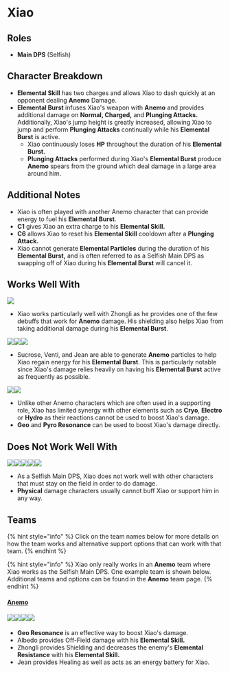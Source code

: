 # Xiao

## Roles

* **Main DPS** (Selfish)

## Character Breakdown

* **Elemental Skill** has two charges and allows Xiao to dash quickly at an opponent dealing **Anemo** Damage.
* **Elemental Burst** infuses Xiao's weapon with **Anemo** and provides additional damage on **Normal, Charged,** and **Plunging Attacks.** Additionally, Xiao's jump height is greatly increased, allowing Xiao to jump and perform **Plunging Attacks** continually while his **Elemental Burst** is active.
  * Xiao continuously loses **HP** throughout the duration of his **Elemental Burst.**
  * **Plunging Attacks** performed during Xiao's **Elemental Burst** produce **Anemo** spears from the ground which deal damage in a large area around him.

## **Additional Notes**

* Xiao is often played with another Anemo character that can provide energy to fuel his **Elemental Burst**.
* **C1** gives Xiao an extra charge to his **Elemental Skill.**
* **C6** allows Xiao to reset his **Elemental Skill** cooldown after a **Plunging Attack.**
* Xiao cannot generate **Elemental Particles** during the duration of his **Elemental Burst,** and is often referred to as a Selfish Main DPS as swapping off of Xiao during his **Elemental Burst** will cancel it.

## Works Well With

![](../../.gitbook/assets/UI\_AvatarIcon\_Zhongli.png)

* Xiao works particularly well with Zhongli as he provides one of the few debuffs that work for **Anemo** damage. His shielding also helps Xiao from taking additional damage during his **Elemental Burst**.

![](../../.gitbook/assets/UI\_AvatarIcon\_Sucrose.png)![](../../.gitbook/assets/UI\_AvatarIcon\_Venti.png)![](../../.gitbook/assets/UI\_AvatarIcon\_Jean.png)

* Sucrose, Venti, and Jean are able to generate **Anemo** particles to help Xiao regain energy for his **Elemental Burst**. This is particularly notable since Xiao's damage relies heavily on having his **Elemental Burst** active as frequently as possible.

![](../../.gitbook/assets/Element\_Geo.webp)![](../../.gitbook/assets/Element\_Pyro.webp)

* Unlike other Anemo characters which are often used in a supporting role, Xiao has limited synergy with other elements such as **Cryo**, **Electro** or **Hydro** as their reactions cannot be used to boost Xiao's damage.
* **Geo** and **Pyro Resonance** can be used to boost Xiao's damage directly.

## Does Not Work Well With

![](../../.gitbook/assets/UI\_AvatarIcon\_Hutao.png)![](../../.gitbook/assets/UI\_AvatarIcon\_Keqing.png)![](../../.gitbook/assets/ui\_avataricon\_tartaglia.png)![](../../.gitbook/assets/UI\_AvatarIcon\_Eula.png)![](../../.gitbook/assets/UI\_AvatarIcon\_Razor.png)

* As a Selfish Main DPS, Xiao does not work well with other characters that must stay on the field in order to do damage.
* **Physical** damage characters usually cannot buff Xiao or support him in any way.

## Teams

{% hint style="info" %}
Click on the team names below for more details on how the team works and alternative support options that can work with that team.
{% endhint %}

{% hint style="info" %}
Xiao only really works in an **Anemo** team where Xiao works as the Selfish Main DPS. One example team is shown below. Additional teams and options can be found in the **Anemo** team page.
{% endhint %}

#### [Anemo](../../teams/anemo.md)

#### ![](../../.gitbook/assets/UI\_AvatarIcon\_Xiao.png)![](../../.gitbook/assets/UI\_AvatarIcon\_Albedo.png)![](../../.gitbook/assets/UI\_AvatarIcon\_Zhongli.png)![](../../.gitbook/assets/UI\_AvatarIcon\_Jean.png)

* **Geo Resonance** is an effective way to boost Xiao's damage.
* Albedo provides Off-Field damage with his **Elemental Skill.**
* Zhongli provides Shielding and decreases the enemy's **Elemental Resistance** with his **Elemental Skill.**
* Jean provides Healing as well as acts as an energy battery for Xiao.
